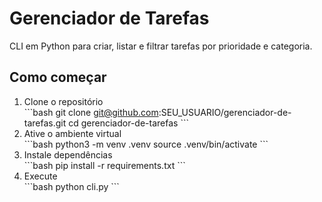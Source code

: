 # Gerenciador de Tarefas

CLI em Python para criar, listar e filtrar tarefas por prioridade e categoria.

## Como começar

1. Clone o repositório  
   \`\`\`bash
   git clone git@github.com:SEU_USUARIO/gerenciador-de-tarefas.git
   cd gerenciador-de-tarefas
   \`\`\`
2. Ative o ambiente virtual  
   \`\`\`bash
   python3 -m venv .venv
   source .venv/bin/activate
   \`\`\`
3. Instale dependências  
   \`\`\`bash
   pip install -r requirements.txt
   \`\`\`
4. Execute  
   \`\`\`bash
   python cli.py
   \`\`\`
